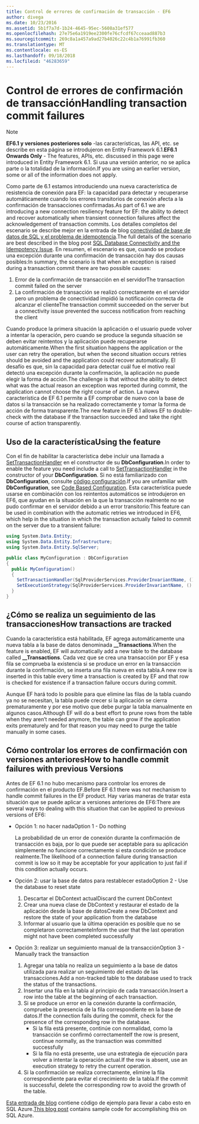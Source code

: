```yaml
---
title: Control de errores de confirmación de transacción - EF6
author: divega
ms.date: 10/23/2016
ms.assetid: 5b1f7a7d-1b24-4645-95ec-5608a31ef577
ms.openlocfilehash: 27e75e6a1919ee2300fe76cfcdf67cceaad887b3
ms.sourcegitcommit: 269c8a1a457a9ad27b4026c22c4b1a76991fb360
ms.translationtype: MT
ms.contentlocale: es-ES
ms.lasthandoff: 09/18/2018
ms.locfileid: "46283659"
---
```

# <a name="handling-transaction-commit-failures"></a><span data-ttu-id="98f0c-102">Control de errores de confirmación de transacción</span><span class="sxs-lookup"><span data-stu-id="98f0c-102">Handling transaction commit failures</span></span>
> [!NOTE]
> <span data-ttu-id="98f0c-103">**EF6.1 y versiones posteriores solo** -las características, las API, etc. se describe en esta página se introdujeron en Entity Framework 6.1.</span><span class="sxs-lookup"><span data-stu-id="98f0c-103">**EF6.1 Onwards Only** - The features, APIs, etc. discussed in this page were introduced in Entity Framework 6.1.</span></span> <span data-ttu-id="98f0c-104">Si usa una versión anterior, no se aplica parte o la totalidad de la información.</span><span class="sxs-lookup"><span data-stu-id="98f0c-104">If you are using an earlier version, some or all of the information does not apply.</span></span>  

<span data-ttu-id="98f0c-105">Como parte de 6.1 estamos introduciendo una nueva característica de resistencia de conexión para EF: la capacidad para detectar y recuperarse automáticamente cuando los errores transitorios de conexión afecta a la confirmación de transacciones confirmadas.</span><span class="sxs-lookup"><span data-stu-id="98f0c-105">As part of 6.1 we are introducing a new connection resiliency feature for EF: the ability to detect and recover automatically when transient connection failures affect the acknowledgement of transaction commits.</span></span> <span data-ttu-id="98f0c-106">Los detalles completos del escenario se describe mejor en la entrada de blog [conectividad de base de datos de SQL y el problema de idempotencia](https://blogs.msdn.com/b/adonet/archive/2013/03/11/sql-database-connectivity-and-the-idempotency-issue.aspx).</span><span class="sxs-lookup"><span data-stu-id="98f0c-106">The full details of the scenario are best described in the blog post [SQL Database Connectivity and the Idempotency Issue](https://blogs.msdn.com/b/adonet/archive/2013/03/11/sql-database-connectivity-and-the-idempotency-issue.aspx).</span></span>  <span data-ttu-id="98f0c-107">En resumen, el escenario es que, cuando se produce una excepción durante una confirmación de transacción hay dos causas posibles:</span><span class="sxs-lookup"><span data-stu-id="98f0c-107">In summary, the scenario is that when an exception is raised during a transaction commit there are two possible causes:</span></span>  

1. <span data-ttu-id="98f0c-108">Error de la confirmación de transacción en el servidor</span><span class="sxs-lookup"><span data-stu-id="98f0c-108">The transaction commit failed on the server</span></span>
2. <span data-ttu-id="98f0c-109">La confirmación de transacción se realizó correctamente en el servidor pero un problema de conectividad impidió la notificación correcta de alcanzar el cliente</span><span class="sxs-lookup"><span data-stu-id="98f0c-109">The transaction commit succeeded on the server but a connectivity issue prevented the success notification from reaching the client</span></span>  

<span data-ttu-id="98f0c-110">Cuando produce la primera situación la aplicación o el usuario puede volver a intentar la operación, pero cuando se produce la segunda situación se deben evitar reintentos y la aplicación puede recuperarse automáticamente.</span><span class="sxs-lookup"><span data-stu-id="98f0c-110">When the first situation happens the application or the user can retry the operation, but when the second situation occurs retries should be avoided and the application could recover automatically.</span></span> <span data-ttu-id="98f0c-111">El desafío es que, sin la capacidad para detectar cuál fue el motivo real detectó una excepción durante la confirmación, la aplicación no puede elegir la forma de acción.</span><span class="sxs-lookup"><span data-stu-id="98f0c-111">The challenge is that without the ability to detect what was the actual reason an exception was reported during commit, the application cannot choose the right course of action.</span></span> <span data-ttu-id="98f0c-112">La nueva característica de EF 6.1 permite a EF comprobar de nuevo con la base de datos si la transacción se ha realizado correctamente y tomar la forma de acción de forma transparente.</span><span class="sxs-lookup"><span data-stu-id="98f0c-112">The new feature in EF 6.1 allows EF to double-check with the database if the transaction succeeded and take the right course of action transparently.</span></span>  

## <a name="using-the-feature"></a><span data-ttu-id="98f0c-113">Uso de la característica</span><span class="sxs-lookup"><span data-stu-id="98f0c-113">Using the feature</span></span>  

<span data-ttu-id="98f0c-114">Con el fin de habilitar la característica debe incluir una llamada a [SetTransactionHandler](https://msdn.microsoft.com/library/system.data.entity.dbconfiguration.setdefaulttransactionhandler.aspx) en el constructor de su **DbConfiguration**.</span><span class="sxs-lookup"><span data-stu-id="98f0c-114">In order to enable the feature you need include a call to [SetTransactionHandler](https://msdn.microsoft.com/library/system.data.entity.dbconfiguration.setdefaulttransactionhandler.aspx) in the constructor of your **DbConfiguration**.</span></span> <span data-ttu-id="98f0c-115">Si no está familiarizado con **DbConfiguration**, consulte [código configuración](~/ef6/fundamentals/configuring/code-based.md).</span><span class="sxs-lookup"><span data-stu-id="98f0c-115">If you are unfamiliar with **DbConfiguration**, see [Code Based Configuration](~/ef6/fundamentals/configuring/code-based.md).</span></span> <span data-ttu-id="98f0c-116">Esta característica puede usarse en combinación con los reintentos automáticos se introdujeron en EF6, que ayudan en la situación en la que la transacción realmente no se pudo confirmar en el servidor debido a un error transitorio:</span><span class="sxs-lookup"><span data-stu-id="98f0c-116">This feature can be used in combination with the automatic retries we introduced in EF6, which help in the situation in which the transaction actually failed to commit on the server due to a transient failure:</span></span>  

``` csharp
using System.Data.Entity;
using System.Data.Entity.Infrastructure;
using System.Data.Entity.SqlServer;

public class MyConfiguration : DbConfiguration  
{
  public MyConfiguration()  
  {  
    SetTransactionHandler(SqlProviderServices.ProviderInvariantName, () => new CommitFailureHandler());  
    SetExecutionStrategy(SqlProviderServices.ProviderInvariantName, () => new SqlAzureExecutionStrategy());  
  }  
}
```  

## <a name="how-transactions-are-tracked"></a><span data-ttu-id="98f0c-117">¿Cómo se realiza un seguimiento de las transacciones</span><span class="sxs-lookup"><span data-stu-id="98f0c-117">How transactions are tracked</span></span>  

<span data-ttu-id="98f0c-118">Cuando la característica está habilitada, EF agrega automáticamente una nueva tabla a la base de datos denominada **__Transactions**.</span><span class="sxs-lookup"><span data-stu-id="98f0c-118">When the feature is enabled, EF will automatically add a new table to the database called **__Transactions**.</span></span> <span data-ttu-id="98f0c-119">Cada vez que se crea una transacción por EF y esa fila se comprueba la existencia si se produce un error en la transacción durante la confirmación, se inserta una fila nueva en esta tabla.</span><span class="sxs-lookup"><span data-stu-id="98f0c-119">A new row is inserted in this table every time a transaction is created by EF and that row is checked for existence if a transaction failure occurs during commit.</span></span>  

<span data-ttu-id="98f0c-120">Aunque EF hará todo lo posible para que elimine las filas de la tabla cuando ya no se necesitan, la tabla puede crecer si la aplicación se cierra prematuramente y por ese motivo que debe purgar la tabla manualmente en algunos casos.</span><span class="sxs-lookup"><span data-stu-id="98f0c-120">Although EF will do a best effort to prune rows from the table when they aren’t needed anymore, the table can grow if the application exits prematurely and for that reason you may need to purge the table manually in some cases.</span></span>  

## <a name="how-to-handle-commit-failures-with-previous-versions"></a><span data-ttu-id="98f0c-121">Cómo controlar los errores de confirmación con versiones anteriores</span><span class="sxs-lookup"><span data-stu-id="98f0c-121">How to handle commit failures with previous Versions</span></span>

<span data-ttu-id="98f0c-122">Antes de EF 6.1 no hubo mecanismo para controlar los errores de confirmación en el producto EF.</span><span class="sxs-lookup"><span data-stu-id="98f0c-122">Before EF 6.1 there was not mechanism to handle commit failures in the EF product.</span></span> <span data-ttu-id="98f0c-123">Hay varias maneras de tratar esta situación que se puede aplicar a versiones anteriores de EF6:</span><span class="sxs-lookup"><span data-stu-id="98f0c-123">There are several ways to dealing with this situation that can be applied to previous versions of EF6:</span></span>  

* <span data-ttu-id="98f0c-124">Opción 1: no hacer nada</span><span class="sxs-lookup"><span data-stu-id="98f0c-124">Option 1 - Do nothing</span></span>  

  <span data-ttu-id="98f0c-125">La probabilidad de un error de conexión durante la confirmación de transacción es baja, por lo que puede ser aceptable para su aplicación simplemente no funcione correctamente si esta condición se produce realmente.</span><span class="sxs-lookup"><span data-stu-id="98f0c-125">The likelihood of a connection failure during transaction commit is low so it may be acceptable for your application to just fail if this condition actually occurs.</span></span>  

* <span data-ttu-id="98f0c-126">Opción 2: usar la base de datos para restablecer estado</span><span class="sxs-lookup"><span data-stu-id="98f0c-126">Option 2 - Use the database to reset state</span></span>  

  1. <span data-ttu-id="98f0c-127">Descartar el DbContext actual</span><span class="sxs-lookup"><span data-stu-id="98f0c-127">Discard the current DbContext</span></span>  
  2. <span data-ttu-id="98f0c-128">Crear una nueva clase de DbContext y restaurar el estado de la aplicación desde la base de datos</span><span class="sxs-lookup"><span data-stu-id="98f0c-128">Create a new DbContext and restore the state of your application from the database</span></span>  
  3. <span data-ttu-id="98f0c-129">Informar al usuario que la última operación es posible que no se completaron correctamente</span><span class="sxs-lookup"><span data-stu-id="98f0c-129">Inform the user that the last operation might not have been completed successfully</span></span>  

* <span data-ttu-id="98f0c-130">Opción 3: realizar un seguimiento manual de la transacción</span><span class="sxs-lookup"><span data-stu-id="98f0c-130">Option 3 - Manually track the transaction</span></span>  

  1. <span data-ttu-id="98f0c-131">Agregar una tabla no realiza un seguimiento a la base de datos utilizada para realizar un seguimiento del estado de las transacciones.</span><span class="sxs-lookup"><span data-stu-id="98f0c-131">Add a non-tracked table to the database used to track the status of the transactions.</span></span>  
  2. <span data-ttu-id="98f0c-132">Insertar una fila en la tabla al principio de cada transacción.</span><span class="sxs-lookup"><span data-stu-id="98f0c-132">Insert a row into the table at the beginning of each transaction.</span></span>  
  3. <span data-ttu-id="98f0c-133">Si se produce un error en la conexión durante la confirmación, compruebe la presencia de la fila correspondiente en la base de datos.</span><span class="sxs-lookup"><span data-stu-id="98f0c-133">If the connection fails during the commit, check for the presence of the corresponding row in the database.</span></span>  
     - <span data-ttu-id="98f0c-134">Si la fila está presente, continúe con normalidad, como la transacción se confirmó correctamente</span><span class="sxs-lookup"><span data-stu-id="98f0c-134">If the row is present, continue normally, as the transaction was committed successfully</span></span>  
     - <span data-ttu-id="98f0c-135">Si la fila no está presente, use una estrategia de ejecución para volver a intentar la operación actual.</span><span class="sxs-lookup"><span data-stu-id="98f0c-135">If the row is absent, use an execution strategy to retry the current operation.</span></span>  
  4. <span data-ttu-id="98f0c-136">Si la confirmación se realiza correctamente, elimine la fila correspondiente para evitar el crecimiento de la tabla.</span><span class="sxs-lookup"><span data-stu-id="98f0c-136">If the commit is successful, delete the corresponding row to avoid the growth of the table.</span></span>  

<span data-ttu-id="98f0c-137">[Esta entrada de blog](https://blogs.msdn.com/b/adonet/archive/2013/03/11/sql-database-connectivity-and-the-idempotency-issue.aspx) contiene código de ejemplo para llevar a cabo esto en SQL Azure.</span><span class="sxs-lookup"><span data-stu-id="98f0c-137">[This blog post](https://blogs.msdn.com/b/adonet/archive/2013/03/11/sql-database-connectivity-and-the-idempotency-issue.aspx) contains sample code for accomplishing this on SQL Azure.</span></span>  
